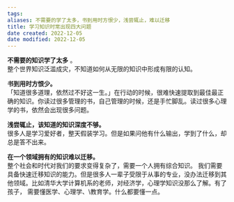 ```yaml
---
tags: 
aliases: 不需要的学了太多，书到用时方恨少，浅尝辄止，难以迁移
title: 学习知识时常出现四大问题
date created: 2022-12-05
date modified: 2022-12-05
---
```


**不需要的知识学了太多** 。  
整个世界知识泛滥成灾，不知道如何从无限的知识中形成有限的认知。

**书到用时方恨少。**  
「知道很多道理，依然过不好这一生。」在行动的时候，很难快速提取到最佳最正确的知识。你读过很多管理的书，自己管理的时候，还是手忙脚乱。读过很多心理学的书，依然会出现很多问题。  

**浅尝辄止，该知道的知识深度不够。**  
很多人是学习爱好者，整天假装学习。但是如果问他有什么输出，学到了什么，却总是答不出来。

**在一个领域拥有的知识难以迁移。**  
整个社会和时代对我们的要求变得复杂了，需要一个人拥有综合知识。 我们需要具备快速迁移知识的能力。但是很多人一辈子受限于从事的专业，没办法迁移到其他领域。比如清华大学计算机系的老师，对经济学，心理学知识没那么了解。有了孩子， 需要懂医学、心理学、\教育学。什么都要懂一点。